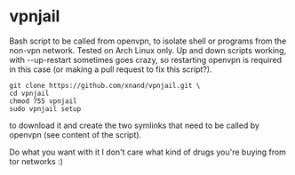 # vpnjail

Bash script to be called from openvpn, to isolate shell or programs from the non-vpn network. Tested on Arch Linux only. Up and down scripts working, with --up-restart sometimes goes crazy, so restarting openvpn is required in this case (or making a pull request to fix this script?).

    git clone https://github.com/xnand/vpnjail.git \
    cd vpnjail
    chmod 755 vpnjail
    sudo vpnjail setup
    
to download it and create the two symlinks that need to be called by openvpn (see content of the script).

Do what you want with it I don't care what kind of drugs you're buying from tor networks :)
